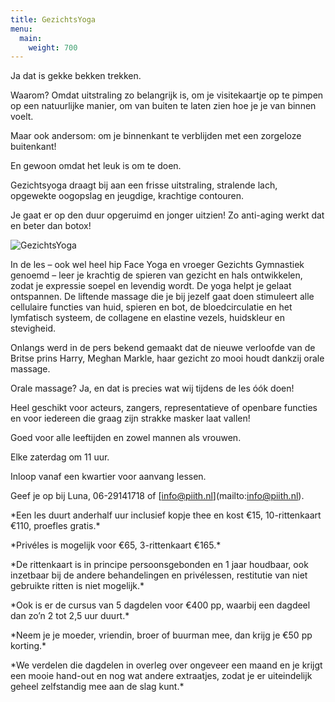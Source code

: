 ```yaml
---
title: GezichtsYoga
menu:
  main:
    weight: 700
---
```

Ja dat is gekke bekken trekken.  

Waarom? Omdat uitstraling zo belangrijk is, om je visitekaartje op te pimpen op een natuurlijke manier, om van buiten te laten zien hoe je je van binnen voelt.  

Maar ook andersom: om je binnenkant te verblijden met een zorgeloze buitenkant!  

En gewoon omdat het leuk is om te doen.  

Gezichtsyoga draagt bij aan een frisse uitstraling, stralende lach, opgewekte oogopslag en jeugdige, krachtige contouren.  

Je gaat er op den duur opgeruimd en jonger uitzien! Zo anti-aging werkt dat en beter dan botox!

![GezichtsYoga](/uploads/gezichtsyoga2.jpg#right)

In de les – ook wel heel hip Face Yoga en vroeger Gezichts Gymnastiek genoemd – leer je krachtig de spieren van gezicht en hals ontwikkelen, zodat je expressie soepel en levendig wordt. De yoga helpt je gelaat ontspannen. De liftende massage die je bij jezelf gaat doen stimuleert alle cellulaire functies van huid, spieren en bot, de bloedcirculatie en het lymfatisch systeem, de collagene en elastine vezels, huidskleur en stevigheid.

Onlangs werd in de pers bekend gemaakt dat de nieuwe verloofde van de Britse prins Harry, Meghan Markle, haar gezicht zo mooi houdt dankzij orale massage.  

Orale massage? Ja, en dat is precies wat wij tijdens de les óók doen!

Heel geschikt voor acteurs, zangers, representatieve of openbare functies en voor iedereen die graag zijn strakke masker laat vallen!  

Goed voor alle leeftijden en zowel mannen als vrouwen.

Elke zaterdag om 11 uur.  

Inloop vanaf een kwartier voor aanvang lessen.  

Geef je op bij Luna, 06-29141718 of \[info@piith.nl](mailto:info@piith.nl).

\*Een les duurt anderhalf uur inclusief kopje thee en kost €15, 10-rittenkaart €110, proefles gratis.\*  

\*Privéles is mogelijk voor €65, 3-rittenkaart €165.\*  

\*De rittenkaart is in principe persoonsgebonden en 1 jaar houdbaar, ook inzetbaar bij de andere behandelingen en privélessen, restitutie van niet gebruikte ritten is niet mogelijk.\*

\*Ook is er de cursus van 5 dagdelen voor €400 pp, waarbij een dagdeel dan zo’n 2 tot 2,5 uur duurt.\*  

\*Neem je je moeder, vriendin, broer of buurman mee, dan krijg je €50 pp korting.\*  

\*We verdelen die dagdelen in overleg over ongeveer een maand en je krijgt een mooie hand-out en nog wat andere extraatjes, zodat je er uiteindelijk geheel zelfstandig mee aan de slag kunt.\*
